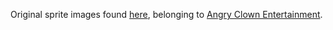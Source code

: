 Original sprite images found [here](https://github.com/proteins22/spidermanPhaserGame/blob/master/assets/sprite-spiderman.png), belonging to [Angry Clown Entertainment](https://angryclownent.com/2017/06/30/spiderman-web-slinger-game-made-with-phaser-js/).